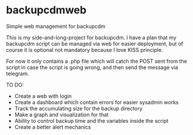 # backupcdmweb
Simple web management for backupcdm

This is my side-and-long-project for backupcdm.
I have a plan that my backupcdm script can be managed via web for easier deployment, but of course it is optional not mandatory because I love KISS principle.

For now it only contains a .php file which will catch the POST sent from the script in case the script is going wrong, and then send the message via telegram.

TO DO:
- Create a web with login
- Create a dashboard which contain errors for easier sysadmin works
- Track the accumulating size for the backup directory
- Make a graph and visualization for that
- Ability to control backup time and the variables inside the script
- Create a better alert mechanics
